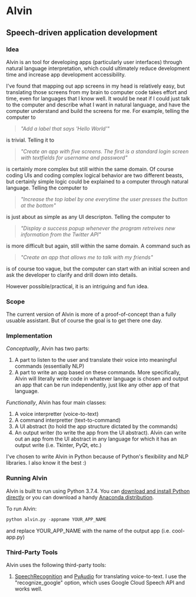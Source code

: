 # Alvin
## Speech-driven application development

### Idea
Alvin is an tool for developing apps (particularly user interfaces) through natural language interpretation, which could ultimately reduce development time and increase app development accessibility. 

I've found that mapping out app screens in my head is relatively easy, but translating those screens from my brain to computer code takes effort and time, even for languages that I know well. It would be neat if I could just talk to the computer and describe what I want in natural language, and have the computer understand and build the screens for me. For example, telling the computer to 
>*"Add a label that says 'Hello World'"* 

is trivial. Telling it to 
>*"Create an app with five screens. The first is a standard login screen with textfields for username and password"* 

is certainly more complex but still within the same domain. Of course coding UIs and coding complex logical behavior are two different beasts, but certainly simple logic could be explained to a computer through natural language. Telling the computer to 
>*"Increase the top label by one everytime the user presses the button at the bottom"* 

is just about as simple as any UI descripton. Telling the computer to 
>*"Display a success popup whenever the program retreives new information from the Twitter API"* 

is more difficult but again, still within the same domain. A command such as 
>*"Create an app that allows me to talk with my friends"* 

is of course too vague, but the computer can start with an initial screen and ask the developer to clarify and drill down into details. 

However possible/practical, it is an intriguing and fun idea.

### Scope
The current version of Alvin is more of a proof-of-concept than a fully usuable assistant. But of course the goal is to get there one day.

### Implementation
*Conceptually*, Alvin has two parts:
1. A part to listen to the user and translate their voice into meaningful commands (essentially NLP)
2. A part to write an app based on these commands. More specifically, Alvin will literally write code in whatever language is chosen and output an app that can be run independently, just like any other app of that language.

*Functionally*, Alvin has four main classes:
1. A voice interpretter (voice-to-text)
2. A command interpretter (text-to-command)
3. A UI abstract (to hold the app structure dictated by the commands)
4. An output writer (to write the app from the UI abstract). Alvin can write out an app from the UI abstract in any language for which it has an output write (i.e. Tkinter, PyQt, etc.)

I've chosen to write Alvin in Python because of Python's flexibility and NLP libraries. I also know it the best :)

### Running Alvin
Alvin is built to run using Python 3.7.4. You can [download and install Python directly](https://www.python.org/downloads/) or you can download a handy [Anaconda distribution](https://www.anaconda.com/distribution/).

To run Alvin:
```python
python alvin.py -appname YOUR_APP_NAME
```
and replace YOUR_APP_NAME with the name of the output app (i.e. cool-app.py)

### Third-Party Tools
Alvin uses the following third-party tools:
1. [SpeechRecognition](https://pypi.org/project/SpeechRecognition/) and [PyAudio](http://people.csail.mit.edu/hubert/pyaudio/#downloads) for translating voice-to-text. I use the "recognize_google" option, which uses Google Cloud Speech API and works well.


